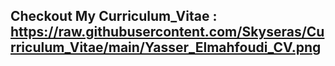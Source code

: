 
## Checkout My Curriculum_Vitae : https://raw.githubusercontent.com/Skyseras/Curriculum_Vitae/main/Yasser_Elmahfoudi_CV.png
